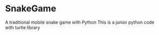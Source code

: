 # SnakeGame
A traditional mobile snake game with Python
This is a junior python code with turtle library
